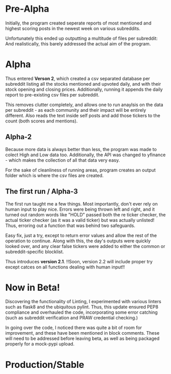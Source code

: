 # Pre-Alpha
Initially, the program created seperate reports of most mentioned and highest scoring posts in the newest week on various subreddits.

Unfortunately this ended up outputting a multitude of files per subreddit:
And realistically, this barely addressed the actual aim of the program.

# Alpha
Thus entered **Verson 2**, which created a csv separated database per subreddit listing all the stocks mentioned and upvoted daily, and with their stock opening and closing prices. Additionally, running it appends the daily report to pre-existing csv files per subreddit.

This removes clutter completely, and allows one to run anaylsis on the data per subreddit - as each community and their impact will be entirely different. Also reads the text inside self posts and add those tickers to the count (both scores and mentions).

## Alpha-2

Because more data is always better than less, the program was made to colect High and Low data too. Additionally, the API was changed to yfinance - which makes the collection of all that data very easy.

For the sake of cleanliness of running areas, program creates an output folder which is where the csv files are created.

## The first run / Alpha-3
The first run taught me a few things. Most importantly, don't ever rely on human input to play nice.
Errors were being thrown left and right, and it turned out random words like "HOLD" passed both the re ticker checker, the actual ticker checker (as it was a valid ticker) but was actually unlisted! Thus, erroring out a function that was behind two safeguards.

Easy fix, just a try, except to return error values and allow the rest of the operation to continue. Along with this, the day's outputs were quickly looked over, and any clear false tickers were added to either the common or subreddit-specific blocklist. 

Thus introduces **version 2.1**. !!Soon, version 2.2 will include proper try except catces on all functions dealing with human input!!

# Now in Beta!

Discovering the functionality of Linting, I experimented with various linters such as flask8 and the ubiquitous pylint. Thus, this update ensured PEP8 compliance and overhauled the code, incorporating some error catching (such as subreddit verification and PRAW credential checking.)

In going over the code, I noticed there was quite a bit of room for improvement, and these have been mentioned in block comments. These will need to be addressed before leaving beta, as well as being packaged properly for a mock-pypi upload.

# Production/Stable